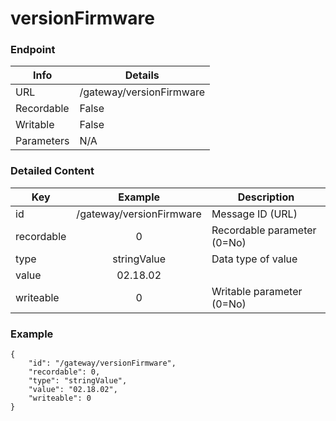 # versionFirmware



### Endpoint

| Info  | Details |
| ------------- | ------------- |
| URL   | /gateway/versionFirmware   |
| Recordable   | False   |
| Writable   | False   |
| Parameters  | N/A |

### Detailed Content

|  Key  | Example | Description |
| ------------- | :------: | ------------------------------ |
|  id | /gateway/versionFirmware | Message ID (URL) |
|  recordable | 0 | Recordable parameter (0=No) |
|  type | stringValue | Data type of value |
|  value | 02.18.02 |  |
|  writeable | 0 | Writable parameter (0=No) |



### Example
```
{
    "id": "/gateway/versionFirmware",
    "recordable": 0,
    "type": "stringValue",
    "value": "02.18.02",
    "writeable": 0
}
```
